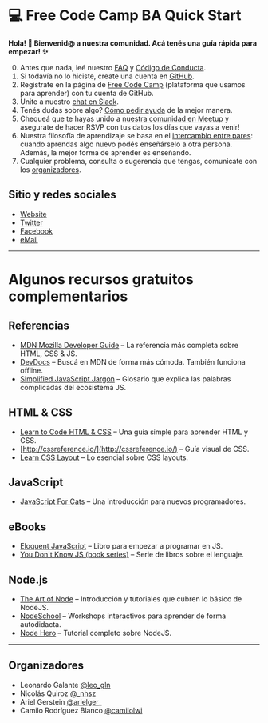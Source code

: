 # :computer: Free Code Camp BA Quick Start

**Hola! :wave: Bienvenid@ a nuestra comunidad. Acá tenés una guía rápida para empezar! :sparkles:**

0. Antes que nada, leé nuestro [FAQ](https://freecodecampba.org/faq/) y [Código de Conducta](https://freecodecampba.org/codigo/).
1. Si todavía no lo hiciste, create una cuenta en [GitHub](https://github.com/).
2. Registrate en la página de [Free Code Camp](https://www.freecodecamp.com/) (plataforma que usamos para aprender) con tu cuenta de GitHub.
3. Unite a nuestro [chat en Slack](https://freecodecampba.org/chat).
4. Tenés dudas sobre algo? [Cómo pedir ayuda](https://github.com/FreeCodeCamp/freecodecamp/wiki/FreeCodeCamp-Get-Help) de la mejor manera.
5. Chequeá que te hayas unido a [nuestra comunidad en Meetup](https://www.meetup.com/FreeCodeCampBA) y asegurate de hacer RSVP con tus datos los días que vayas a venir!
6. Nuestra filosofía de aprendizaje se basa en el [intercambio entre pares](https://en.wikipedia.org/wiki/Peer_learning): cuando aprendas algo nuevo podés enseñárselo a otra persona. Además, la mejor forma de aprender es enseñando.
7. Cualquier problema, consulta o sugerencia que tengas, comunicate con los [organizadores](https://github.com/FreeCodeCampBA/quick-start#organizadores).

## Sitio y redes sociales

- [Website](https://freecodecampba.org)
- [Twitter](https://twitter.com/FreeCodeCampBA)
- [Facebook](https://www.facebook.com/groups/free.code.camp.buenos.aires/)
- [eMail](mailto:freecodecampba@gmail.com)

---

# Algunos recursos gratuitos complementarios

## Referencias

- [MDN Mozilla Developer Guide](https://developer.mozilla.org/en-US/) – La referencia más completa sobre HTML, CSS & JS.
- [DevDocs](http://devdocs.io/javascript) – Buscá en MDN de forma más cómoda. También funciona offline.
- [Simplified JavaScript Jargon](http://jargon.js.org) – Glosario que explica las palabras complicadas del ecosistema JS.

## HTML & CSS

- [Learn to Code HTML & CSS](http://learn.shayhowe.com/html-css/) – Una guía simple para aprender HTML y CSS.
- [http://cssreference.io/](http://cssreference.io/) – Guía visual de CSS.
- [Learn CSS Layout](http://learnlayout.com/) – Lo esencial sobre CSS layouts.

## JavaScript

- [JavaScript For Cats](http://jsforcats.com/) – Una introducción para nuevos programadores.

## eBooks

- [Eloquent JavaScript](http://eloquentjavascript.net) – Libro para empezar a programar en JS.
- [You Don't Know JS (book series)](https://github.com/getify/You-Dont-Know-JS) – Serie de libros sobre el lenguaje.

## Node.js

- [The Art of Node](https://github.com/maxogden/art-of-node#readme) – Introducción y tutoriales que cubren lo básico de NodeJS. 
- [NodeSchool](https://nodeschool.io) – Workshops interactivos para aprender de forma autodidacta.
- [Node Hero](https://blog.risingstack.com/node-hero-tutorial-getting-started-with-node-js/) – Tutorial completo sobre NodeJS.

---

## Organizadores

- Leonardo Galante [@leo_gln ](https://twitter.com/leo_gln)
- Nicolás Quiroz [@_nhsz](https://twitter.com/_nhsz)
- Ariel Gerstein [@arielger_](https://twitter.com/arielger_)
- Camilo Rodríguez Blanco [@camilolwi](https://twitter.com/Camilolwi)
